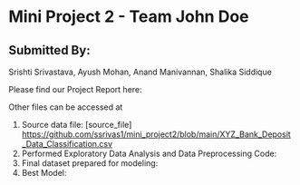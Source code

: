 # Mini Project 2 - Team John Doe

## Submitted By: 
Srishti Srivastava, Ayush Mohan, Anand Manivannan, Shalika Siddique

Please find our Project Report here: 

Other files can be accessed at <br />
1. Source data file: [source_file] https://github.com/ssrivas1/mini_project2/blob/main/XYZ_Bank_Deposit_Data_Classification.csv <br />
2. Performed Exploratory Data Analysis and Data Preprocessing Code: <br />
3. Final dataset prepared for modeling: <br />
4. Best Model: <br />





